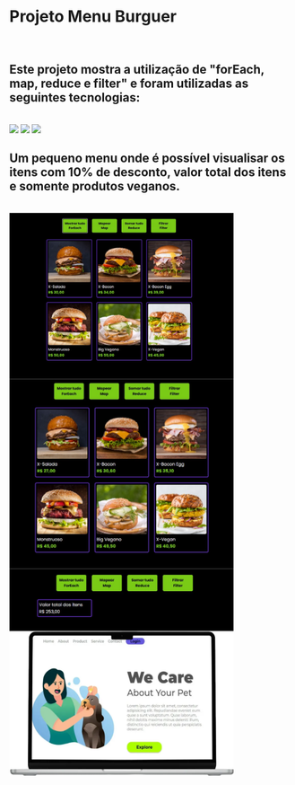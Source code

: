 <h1>Projeto Menu Burguer</h1>
<br>
<h2>Este projeto mostra a utilização de "forEach, map, reduce e filter" e foram utilizadas as seguintes tecnologias:</h2>
<br>
   <img src="https://img.shields.io/badge/HTML5-E34F26?style=for-the-badge&logo=html5&logoColor=white" />
   <img src="https://img.shields.io/badge/CSS-239120?&style=for-the-badge&logo=css3&logoColor=white" />
   <img src="https://img.shields.io/badge/JavaScript-F7DF1E?style=for-the-badge&logo=javascript&logoColor=black" />
<br>
<h2>Um pequeno menu onde é possível visualisar os itens com 10% de desconto, valor total dos itens e somente produtos veganos.</h2>
<br>
<img width="400" align="left" src="https://github.com/Rafaell-SSouza/Projeto-Menu-Burguer/blob/main/forEach.jpg?raw=true" />
<img width="400" align="left" src="https://github.com/Rafaell-SSouza/Projeto-Menu-Burguer/blob/main/map.jpg?raw=true" />
<img width="400" align="left" src="https://github.com/Rafaell-SSouza/Projeto-Menu-Burguer/blob/main/reduce.jpg?raw=true" />
<img width="400" align="left" src="https://github.com/Rafaell-SSouza/PetShop/blob/main/img/Desktop.png?raw=true" />
